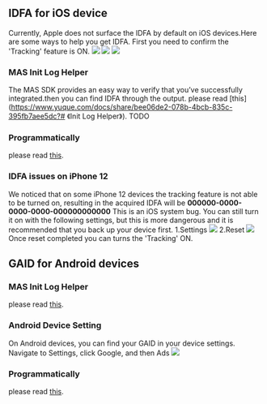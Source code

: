 ## IDFA for iOS device
Currently, Apple does not surface the IDFA by default on iOS devices.Here are some ways to help you get IDFA.
First you need to confirm the 'Tracking' feature is ON.
![](https://cdn.nlark.com/yuque/0/2021/png/319925/1618734255370-34df92e0-0135-4207-bde8-11b01b834efe.png#clientId=u16b26564-ef35-4&from=paste&height=629&id=u74412d4a&margin=%5Bobject%20Object%5D&originHeight=1258&originWidth=976&originalType=binary&size=465149&status=done&style=none&taskId=u6bb74c65-7f79-466f-baa3-e84034a80b6&width=488)
![](https://cdn.nlark.com/yuque/0/2021/png/319925/1618734327680-7c3d879c-0120-4435-b093-88780162a5c3.png#clientId=u16b26564-ef35-4&from=paste&height=289&id=u2b82a8f3&margin=%5Bobject%20Object%5D&originHeight=578&originWidth=986&originalType=binary&size=175157&status=done&style=none&taskId=u5e220cd6-3dfc-465f-9aba-3f1a4a9c569&width=493)
![](https://cdn.nlark.com/yuque/0/2021/png/319925/1618734340741-d29d0831-4223-4e21-80d1-ba60b07d313f.png#clientId=u16b26564-ef35-4&from=paste&height=337&id=u5cda7e40&margin=%5Bobject%20Object%5D&originHeight=674&originWidth=988&originalType=binary&size=332229&status=done&style=none&taskId=u2baf6e3e-ecf6-4fdc-925a-00f4fa43f90&width=494)
### MAS Init Log Helper
The MAS SDK provides an easy way to verify that you’ve successfully integrated.then you can find IDFA through the output. please read [this](https://www.yuque.com/docs/share/bee06de2-078b-4bcb-835c-395fb7aee5dc?# 《Init Log Helper》). TODO
### Programmatically
please read [this](https://developer.apple.com/documentation/adsupport/asidentifiermanager).
### IDFA issues on iPhone 12
We noticed that on some iPhone 12 devices the tracking feature is not able to be turned on, resulting in the acquired IDFA will be **000000-0000-0000-0000-000000000000** This is an iOS system bug.
You can still turn it on with the following settings, but this is more dangerous and it is recommended that you back up your device first.
1.Settings
![](https://cdn.nlark.com/yuque/0/2021/png/319925/1618734554667-b40c7319-a8dc-459e-80d9-a3bd553f68d7.png#clientId=u16b26564-ef35-4&from=paste&height=806&id=u0ce4a766&margin=%5Bobject%20Object%5D&originHeight=1612&originWidth=978&originalType=binary&size=324453&status=done&style=none&taskId=u2d8a83e3-82d3-4c68-abf4-c69aef60a0d&width=489)
2.Reset
![](https://cdn.nlark.com/yuque/0/2021/png/319925/1618734593968-22dbabb2-993c-4b6d-85fb-edbd0730e615.png#clientId=u16b26564-ef35-4&from=paste&height=425&id=ufea0bd4f&margin=%5Bobject%20Object%5D&originHeight=850&originWidth=978&originalType=binary&size=333299&status=done&style=none&taskId=ub1d7c61c-152a-4f1a-b531-86202495394&width=489)
Once reset completed you can turns the 'Tracking' ON.
## GAID for Android devices
### MAS Init Log Helper
please read [this](https://www.yuque.com/nicky-eqdct/fv2rkc/ed3dda).
### Android Device Setting
On Android devices, you can find your GAID in your device settings. Navigate to Settings, click Google, and then Ads
![](https://cdn.nlark.com/yuque/0/2021/png/319925/1618734829406-88ecc1da-7eab-4454-aef6-52e3f71a8067.png#clientId=u16b26564-ef35-4&from=paste&height=608&id=u8ca4587c&margin=%5Bobject%20Object%5D&originHeight=1216&originWidth=1052&originalType=binary&size=278655&status=done&style=none&taskId=u8ec47405-9ced-404e-845e-8eddf8ecd7c&width=526)
### Programmatically
please read [this](https://developer.android.com/training/articles/ad-id).
